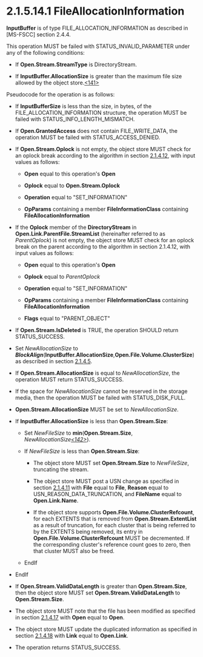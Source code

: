 <html dir="LTR" xmlns:mshelp="http://msdn.microsoft.com/mshelp" xmlns:ddue="http://ddue.schemas.microsoft.com/authoring/2003/5" xmlns:xlink="http://www.w3.org/1999/xlink" xmlns:tool="http://www.microsoft.com/tooltip">
    <head>
        <meta http-equiv="Content-Type" content="text/html; CHARSET=utf-8"></meta>
        <meta name="save" content="history"></meta>
        <title>2.1.5.14.1 FileAllocationInformation</title>
        <xml>
            <mshelp:toctitle title="2.1.5.14.1 FileAllocationInformation"></mshelp:toctitle>
            <mshelp:rltitle title="[MS-FSA]: FileAllocationInformation"></mshelp:rltitle>
            <mshelp:keyword index="A" term="3820daf2-e512-4730-8cce-2d0435ae6ad2"></mshelp:keyword>
            <mshelp:attr name="DCSext.ContentType" value="open specification"></mshelp:attr>
            <mshelp:attr name="AssetID" value="3820daf2-e512-4730-8cce-2d0435ae6ad2"></mshelp:attr>
            <mshelp:attr name="TopicType" value="kbRef"></mshelp:attr>
            <mshelp:attr name="DCSext.Title" value="[MS-FSA]: FileAllocationInformation" />
        </xml>
    </head>
    <body>
        <div id="header">
            <h1 class="heading">2.1.5.14.1 FileAllocationInformation</h1>
        </div>
        <div id="mainSection">
            <div id="mainBody">
                <div id="allHistory" class="saveHistory"></div>
                <div id="sectionSection0" class="section" name="collapseableSection">
                    

<p><b>InputBuffer</b> is of type FILE_ALLOCATION_INFORMATION as
described in <mshelp:link keywords="efbfe127-73ad-4140-9967-ec6500e66d5e" tabindex="0">[MS-FSCC]</mshelp:link>
section <mshelp:link keywords="0201c69b-50db-412d-bab3-dd97aeede13b" tabindex="0">2.4.4</mshelp:link>.</p>

<p>This operation MUST be failed with STATUS_INVALID_PARAMETER
under any of the following conditions:</p>

<ul><li><p><span><span> 
</span></span>If <b>Open.Stream.StreamType</b> is DirectoryStream.</p>

</li><li><p><span><span> 
</span></span>If <b>InputBuffer.AllocationSize</b> is greater than the maximum
file size allowed by the object store.<a id="Appendix_A_Target_141"></a><a href="4e3695bd-7574-4f24-a223-b4679c065b63.md#Appendix_A_141" aria-label="Product behavior note 141">&lt;141&gt;</a></p>

</li></ul><p>Pseudocode for the operation is as follows:</p>

<ul><li><p><span><span> 
</span></span>If <b>InputBufferSize</b> is less than the size, in bytes, of the
FILE_ALLOCATION_INFORMATION structure, the operation MUST be failed with
STATUS_INFO_LENGTH_MISMATCH.</p>

</li><li><p><span><span> 
</span></span>If <b>Open.GrantedAccess</b> does not contain FILE_WRITE_DATA,
the operation MUST be failed with STATUS_ACCESS_DENIED.</p>

</li><li><p><span><span> 
</span></span>If <b>Open.Stream.Oplock</b> is not empty, the object store MUST
check for an oplock break according to the algorithm in section <a href="306239fb-cb60-49fe-b293-df4d1a5f757a.md">2.1.4.12</a>, with input
values as follows:</p>

<ul><li><p><span><span>  </span></span><b>Open</b>
equal to this operation's <b>Open</b></p>

</li><li><p><span><span>  </span></span><b>Oplock</b>
equal to <b>Open.Stream.Oplock</b></p>

</li><li><p><span><span>  </span></span><b>Operation</b>
equal to &quot;SET_INFORMATION&quot;</p>

</li><li><p><span><span>  </span></span><b>OpParams</b>
containing a member <b>FileInformationClass</b> containing <b>FileAllocationInformation</b></p>

</li></ul></li><li><p><span><span> 
</span></span>If the <b>Oplock</b> member of the <b>DirectoryStream</b> in <b>Open.Link.ParentFile.StreamList</b>
(hereinafter referred to as <i>ParentOplock</i>) is not empty, the object store
MUST check for an oplock break on the parent according to the algorithm in
section 2.1.4.12, with input values as follows:</p>

<ul><li><p><span><span>  </span></span><b>Open</b>
equal to this operation's <b>Open</b></p>

</li><li><p><span><span>  </span></span><b>Oplock</b>
equal to <i>ParentOplock</i></p>

</li><li><p><span><span>  </span></span><b>Operation</b>
equal to &quot;SET_INFORMATION&quot;</p>

</li><li><p><span><span>  </span></span><b>OpParams</b>
containing a member <b>FileInformationClass</b> containing <b>FileAllocationInformation</b></p>

</li><li><p><span><span>  </span></span><b>Flags</b>
equal to &quot;PARENT_OBJECT&quot; </p>

</li></ul></li><li><p><span><span> 
</span></span>If <b>Open.Stream.IsDeleted</b> is TRUE, the operation SHOULD
return STATUS_SUCCESS.</p>

</li><li><p><span><span> 
</span></span>Set <i>NewAllocationSize</i> to <b><i>BlockAlign</i></b>(<b>InputBuffer.AllocationSize</b>,<b>Open.File.Volume.ClusterSize</b>)
as described in section <a href="6e365e98-7cb0-471b-a50e-5b56461b33d8.md">2.1.4.5</a>.</p>

</li><li><p><span><span> 
</span></span>If <b>Open.Stream.AllocationSize</b> is equal to <i>NewAllocationSize</i>,
the operation MUST return STATUS_SUCCESS.</p>

</li><li><p><span><span> 
</span></span>If the space for <i>NewAllocationSize</i> cannot be reserved in
the storage media, then the operation MUST be failed with STATUS_DISK_FULL.</p>

</li><li><p><span><span> 
</span></span><b>Open.Stream.AllocationSize</b> MUST be set to <i>NewAllocationSize</i>.</p>

</li><li><p><span><span> 
</span></span>If <b>InputBuffer.AllocationSize</b> is less than <b>Open.Stream.Size</b>:</p>

<ul><li><p><span><span>  </span></span>Set
<i>NewFileSize</i> to <b>min</b>(<b>Open.Stream.Size</b>, <i>NewAllocationSize</i><a id="Appendix_A_Target_142"></a><a href="4e3695bd-7574-4f24-a223-b4679c065b63.md#Appendix_A_142" aria-label="Product behavior note 142"><i>&lt;142&gt;</i></a>).</p>

</li><li><p><span><span>  </span></span>If <i>NewFileSize</i>
is less than <b>Open.Stream.Size</b>:</p>

<ul><li><p><span><span> 
</span></span>The object store MUST set <b>Open.Stream.Size</b> to<i>
NewFileSize</i>, truncating the stream.</p>

</li><li><p><span><span> 
</span></span>The object store MUST post a USN change as specified in section <a href="2c897c5e-b29e-464d-825f-565ff587f7f1.md">2.1.4.11</a> with <b>File</b>
equal to <b>File</b>, <b>Reason</b> equal to USN_REASON_DATA_TRUNCATION, and <b>FileName</b>
equal to <b>Open.Link.Name</b>.</p>

</li><li><p><span><span> 
</span></span>If the object store supports <b>Open.File.Volume.ClusterRefcount</b>,
for each EXTENTS that is removed from <b>Open.Stream.ExtentList</b> as a result
of truncation, for each cluster that is being referred to by the EXTENTS being
removed, its entry in <b>Open.File.Volume.ClusterRefcount</b> MUST be
decremented. If the corresponding cluster's reference count goes to zero, then
that cluster MUST also be freed. </p>

</li></ul></li><li><p><span><span>  </span></span>EndIf</p>

</li></ul></li><li><p><span><span> 
</span></span>EndIf</p>

</li><li><p><span><span> 
</span></span>If <b>Open.Stream.ValidDataLength</b> is greater than <b>Open.Stream.Size</b>,
then the object store MUST set <b>Open.Stream.ValidDataLength</b> to <b>Open.Stream.Size</b>.</p>

</li><li><p><span><span> 
</span></span>The object store MUST note that the file has been modified as
specified in section <a href="75cdaba1-4401-4c53-b09c-69ba6cd50ce6.md">2.1.4.17</a>
with <b>Open</b> equal to <b>Open</b>.</p>

</li><li><p><span><span> 
</span></span>The object store MUST update the duplicated information as
specified in section <a href="7e375703-5641-48f3-b844-c2ef1ee70461.md">2.1.4.18</a>
with <b>Link</b> equal to <b>Open.Link</b>.</p>

</li><li><p><span><span> 
</span></span>The operation returns STATUS_SUCCESS.</p>

</li></ul>
                </div>
            </div>
        </div>
    </body>
</html>